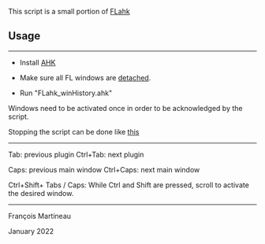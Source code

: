 This script is a small portion of [FLahk](https://github.com/francoismartineau/FLahk)

## Usage

---------------------------------
* Install [AHK](https://www.autohotkey.com/)

* Make sure all FL windows are [detached](https://i.imgur.com/i2Yd9KP.png).

* Run "FLahk_winHistory.ahk"

Windows need to be activated once in order to be acknowledged by the script.

Stopping the script can be done like [this](https://i.imgur.com/tMdeV8Q.jpg)

---------------------------------
Tab: previous plugin
Ctrl+Tab:  next plugin

Caps:   previous main window
Ctrl+Caps:   next main window


Ctrl+Shift+ Tabs / Caps: While Ctrl and Shift are pressed, scroll to activate the desired window.

---------------------------------
François Martineau

January 2022